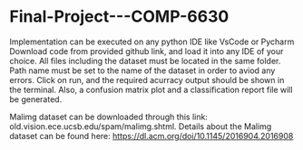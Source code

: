 # Final-Project---COMP-6630

Implementation can be executed on any python IDE like VsCode or Pycharm
Download code from provided github link, and load it into any IDE of your choice.
All files including the dataset must be located in the same folder.
Path name must be set to the name of the dataset in order to aviod any errors.
Click on run, and the required acurracy output should be shown in the terminal.
Also, a confusion matrix plot and a classification report file will be generated.

Malimg dataset can be downloaded through this link: old.vision.ece.ucsb.edu/spam/malimg.shtml.
Details about the Malimg dataset can be found here: https://dl.acm.org/doi/10.1145/2016904.2016908

